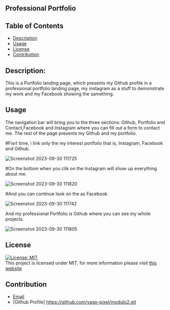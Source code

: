## Professional Portfolio

## Table of Contents

- [Description](#description)
- [Usage](#usage)
- [License](#license)
- [Contribution](#contribution)


## Description:

This is a Portfolio landing page, which presents my Github profile in a professional portfolio landing page, my instagram as a stuff to demonstrate my work and my Facebook showing the samething.

## Usage

The navigation bar will bring you to the three sections: Github, Portfolio and Contact,Facebook and Instagram where you can fill out a form to contact me. The rest of the page presents my Github and my portfolio.

#Fisrt time, i link only the my interest portfolio that is, Instagram, Facebook and Github.

![Screenshot 2023-09-30 111725](https://github.com/yago-pixel/modulo2/assets/119789668/609307f2-7a67-41b2-9a6d-46868554d986)

#On the bottom when you clik on the Instagram will show up everything about me.

![Screenshot 2023-09-30 111820](https://github.com/yago-pixel/modulo2/assets/119789668/240b9f4e-831a-44f3-bb46-5ef3222656a4)

#And you can continue look on the as Facebook.

![Screenshot 2023-09-30 111742](https://github.com/yago-pixel/modulo2/assets/119789668/4c24e156-7039-4f99-b9e0-7ae5289c1024)

And my professional Portfolio is Github where you can see my whole projects.

![Screenshot 2023-09-30 111805](https://github.com/yago-pixel/modulo2/assets/119789668/9cd8e7ff-bdc7-4818-b5cb-4c26915b175e)


## License

[![License: MIT](https://img.shields.io/badge/License-MIT-yellow.svg)](https://opensource.org/licenses/MIT) <br>
This project is licensed under MIT, for more information please visit [this website](https://opensource.org/licenses/MIT)

## Contribution
- [Email](yagolira02@hotmail.com)
- [Github Profile] https://github.com/yago-pixel/modulo2.git
